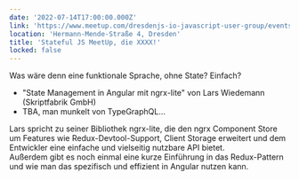 ```yaml
---
date: '2022-07-14T17:00:00.000Z'
link: 'https://www.meetup.com/dresdenjs-io-javascript-user-group/events/wwdfrqydckbsb/'
location: 'Hermann-Mende-Straße 4, Dresden'
title: 'Stateful JS MeetUp, die XXXX!'
locked: false
---
```

Was wäre denn eine funktionale Sprache, ohne State? Einfach?

* "State Management in Angular mit ngrx-lite" von Lars Wiedemann (Skriptfabrik GmbH)  
* TBA, man munkelt von TypeGraphQL...

Lars spricht zu seiner Bibliothek ngrx-lite, die den ngrx Component Store um Features wie Redux-Devtool-Support, Client Storage erweitert und dem Entwickler eine einfache und vielseitig nutzbare API bietet.  
Außerdem gibt es noch einmal eine kurze Einführung in das Redux-Pattern und wie man das spezifisch und effizient in Angular nutzen kann.
